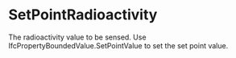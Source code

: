 SetPointRadioactivity
=====================

The radioactivity value to be sensed. Use IfcPropertyBoundedValue.SetPointValue to set the set point value.
